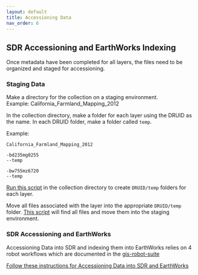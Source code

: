 ```yaml
---
layout: default
title: Accessioning Data
nav_order: 6
---
```

## SDR Accessioning and EarthWorks Indexing

Once metadata have been completed for all layers, the files need to be organized and staged for accessioning.

### Staging Data

Make a directory for the collection on a staging environment.<br/>
Example: California_Farmland_Mapping_2012

In the collection directory, make a folder for each layer using the DRUID as the name. In each DRUID folder, make a folder called ```temp```.

Example:
```
California_Farmland_Mapping_2012
 
-bd235mg0255  
--temp

-bw755mz6720  
--temp
```

[Run this script](https://raw.githubusercontent.com/kimdurante/metadataWorkflow/master/scripts/makeFolders.py) in the collection directory to create ```DRUID/temp``` folders for each layer.


Move all files associated with the layer into the appropriate ```DRUID/temp``` folder. [This script](https://raw.githubusercontent.com/kimdurante/metadataWorkflow/master/scripts/moveFiles.py) will find all files and move them into the staging environment.

### SDR Accessioning and EarthWorks

Accessioning Data into SDR and indexing them into EarthWorks relies on 4 robot workflows which are documented in the [gis-robot-suite](https://github.com/sul-dlss/gis-robot-suite/tree/master/robots)

[Follow these instructions for Accessioning Data into SDR and EarthWorks](https://consul.stanford.edu/display/SULAIRGIS/HOWTO+-+Accession+layers)
